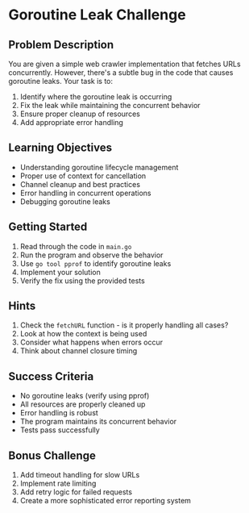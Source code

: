 # Goroutine Leak Challenge

## Problem Description

You are given a simple web crawler implementation that fetches URLs concurrently. However, there's a subtle bug in the code that causes goroutine leaks. Your task is to:

1. Identify where the goroutine leak is occurring
2. Fix the leak while maintaining the concurrent behavior
3. Ensure proper cleanup of resources
4. Add appropriate error handling

## Learning Objectives

- Understanding goroutine lifecycle management
- Proper use of context for cancellation
- Channel cleanup and best practices
- Error handling in concurrent operations
- Debugging goroutine leaks

## Getting Started

1. Read through the code in `main.go`
2. Run the program and observe the behavior
3. Use `go tool pprof` to identify goroutine leaks
4. Implement your solution
5. Verify the fix using the provided tests

## Hints

1. Check the `fetchURL` function - is it properly handling all cases?
2. Look at how the context is being used
3. Consider what happens when errors occur
4. Think about channel closure timing

## Success Criteria

- No goroutine leaks (verify using pprof)
- All resources are properly cleaned up
- Error handling is robust
- The program maintains its concurrent behavior
- Tests pass successfully

## Bonus Challenge

1. Add timeout handling for slow URLs
2. Implement rate limiting
3. Add retry logic for failed requests
4. Create a more sophisticated error reporting system
